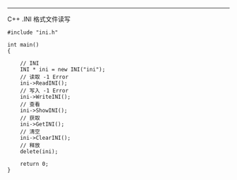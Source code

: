 ------------
C++ .INI 格式文件读写

	#include "ini.h"

	int main()
	{

	    // INI
	    INI * ini = new INI("ini");
	    // 读取 -1 Error
	    ini->ReadINI();
	    // 写入 -1 Error
	    ini->WriteINI();
	    // 查看
	    ini->ShowINI();
	    // 获取
	    ini->GetINI();
	    // 清空
	    ini->ClearINI();
	    // 释放
	    delete(ini);

	    return 0;
	}
